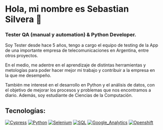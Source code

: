 # Hola, mi nombre es Sebastian Silvera 👋
### Tester QA (manual y automation) & Python Developer.
<!--
**sosilvera/sosilvera** is a ✨ _special_ ✨ repository because its `README.md` (this file) appears on your GitHub profile.
-->

Soy Tester desde hace 5 años, tengo a cargo el equipo de testing de la App de una importante empresa de telecomunicaciones en Argentina, entre otros proyectos.

En el medio, me adentre en el aprendizaje de distintas herramientas y metologías para poder hacer mejor mi trabajo y contribuir a la empresa en la que me desempeño.

También me interesé en el desarrollo en Python y el análisis de datos, con el objetivo de mejorar los procesos y problemas que nos encontramos a diario.
Además, soy estudiante de Ciencias de la Computación.

## Tecnologías:
[![Cypress](https://img.shields.io/badge/Cypress-4285F4?style=for-the-badge&logo=cypress&logoColor=white&labelColor=101010)]()
[![Python](https://img.shields.io/badge/Python-F7DF1E?style=for-the-badge&logo=python&logoColor=white&labelColor=101010)]()
[![Selenium](https://img.shields.io/badge/Selenium-9146FF?style=for-the-badge&logo=selenium&logoColor=white&labelColor=101010)]()
[![SQL](https://img.shields.io/badge/MS_SQL-232F3E?style=for-the-badge&logo=microsoftsqlserver&logoColor=white&labelColor=101010)]()
[![Google_Analytics](https://img.shields.io/badge/Google_Analytics-FA7343?style=for-the-badge&logo=googleanalytics&logoColor=white&labelColor=101010)]()
[![Openshift](https://img.shields.io/badge/Openshift-FF0000?style=for-the-badge&logo=redhat&logoColor=white&labelColor=101010)]()
